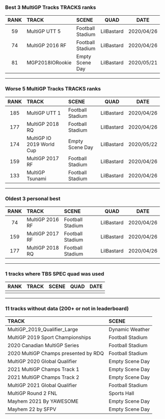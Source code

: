 ### Best 3 MultiGP Tracks TRACKS ranks
|RANK|TRACK|SCENE|QUAD|DATE|
|:---:|:---|:---|:---:|:---:|
|59|MultiGP UTT 5|Football Stadium|LilBastard|2020/04/26|
|74|MultiGP 2016 RF|Football Stadium|LilBastard|2020/04/26|
|81|MGP2018IORookie|Empty Scene Day|LilBastard|2020/05/21|
---
### Worse 5 MultiGP Tracks TRACKS ranks
|RANK|TRACK|SCENE|QUAD|DATE|
|:---:|:---|:---|:---:|:---:|
|185|MultiGP UTT 1|Football Stadium|LilBastard|2020/04/26|
|177|MultiGP 2018 RQ|Football Stadium|LilBastard|2020/04/26|
|174|MultiGP IO 2019 World Cup|Empty Scene Day|LilBastard|2020/05/22|
|159|MultiGP 2017 RF|Football Stadium|LilBastard|2020/04/26|
|133|MultiGP Tsunami|Football Stadium|LilBastard|2020/04/26|
---
### Oldest 3 personal best
|RANK|TRACK|SCENE|QUAD|DATE|
|:---:|:---|:---|:---:|:---:|
|74|MultiGP 2016 RF|Football Stadium|LilBastard|2020/04/26|
|159|MultiGP 2017 RF|Football Stadium|LilBastard|2020/04/26|
|177|MultiGP 2018 RQ|Football Stadium|LilBastard|2020/04/26|
---
### 1 tracks where TBS SPEC quad was used
|RANK|TRACK|SCENE|QUAD|DATE|
|:---:|:---|:---|:---:|:---:|
||||||
---
### 11 tracks without data (200+ or not in leaderboard)
|TRACK|SCENE|
|:---|:---|
|MultiGP_2019_Qualifier_Large|Dynamic Weather|
|MultiGP 2019 Sport Championships|Football Stadium|
|2020 Canadian MultiGP Series|Football Stadium|
|2020 MultiGP Champs presented by RDQ|Football Stadium|
|MultiGP 2020 Global Qualifier|Empty Scene Day|
|2021 MultiGP Champs Track 1|Empty Scene Day|
|2021 MultiGP Champs Track 2|Empty Scene Day|
|MultiGP 2021 Global Qualifier|Football Stadium|
|MultiGP Round 2 FNL|Sports Hall|
|Mayhem 2021 By YAWESOME|Empty Scene Day|
|Mayhem 22 by SFPV|Empty Scene Day|

